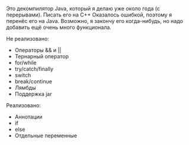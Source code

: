 Это декомпилятор Java, который я делаю уже около года (с перерывами).
Писать его на C++ Оказалось ошибкой, поэтому я перенёс его на Java.
Возможно, я закончу его когда-нибудь, но надо добавить ещё очень много функционала.

Не реализовано:
- Операторы && и ||
- Тернарный оператор
- for/while
- try/catch/finally
- switch
- break/continue
- Лямбды
- Поддержка jar

Реализовано:
- Аннотации
- if
- else
- Отдельные переменные
